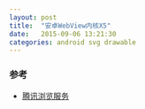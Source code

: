 ```yaml
---
layout: post
title:  "安卓WebView内核X5"
date:   2015-09-06 13:21:30
categories: android svg drawable
---
```


### 参考
+ [腾讯浏览服务](https://x5.tencent.com/tbs/index.html)
